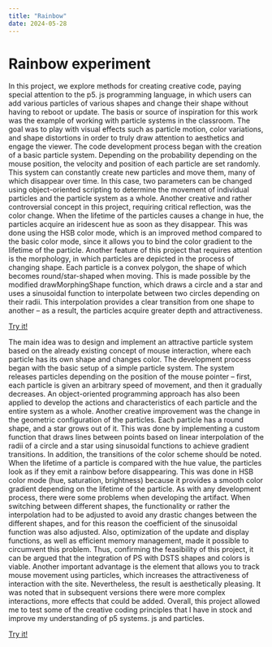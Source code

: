 ```yaml
---
title: "Rainbow"
date: 2024-05-28
---
```


# Rainbow experiment

In this project, we explore methods for creating creative code, paying special attention to the p5. js programming language, in which users can add various particles of various shapes and change their shape without having to reboot or update. The basis or source of inspiration for this work was the example of working with particle systems in the classroom. The goal was to play with visual effects such as particle motion, color variations, and shape distortions in order to truly draw attention to aesthetics and engage the viewer.
The code development process began with the creation of a basic particle system. Depending on the probability depending on the mouse position, the velocity and position of each particle are set randomly. This system can constantly create new particles and move them, many of which disappear over time. In this case, two parameters can be changed using object-oriented scripting to determine the movement of individual particles and the particle system as a whole.
Another creative and rather controversial concept in this project, requiring critical reflection, was the color change. When the lifetime of the particles causes a change in hue, the particles acquire an iridescent hue as soon as they disappear. This was done using the HSB color mode, which is an improved method compared to the basic color mode, since it allows you to bind the color gradient to the lifetime of the particle.
Another feature of this project that requires attention is the morphology, in which particles are depicted in the process of changing shape. Each particle is a convex polygon, the shape of which becomes round/star-shaped when moving. This is made possible by the modified drawMorphingShape function, which draws a circle and a star and uses a sinusoidal function to interpolate between two circles depending on their radii. This interpolation provides a clear transition from one shape to another – as a result, the particles acquire greater depth and attractiveness.

[Try it!](/skills-github-pages/Experiment11/Rainbow1/index.html)


The main idea was to design and implement an attractive particle system based on the already existing concept of mouse interaction, where each particle has its own shape and changes color. The development process began with the basic setup of a simple particle system. The system releases particles depending on the position of the mouse pointer – first, each particle is given an arbitrary speed of movement, and then it gradually decreases. An object-oriented programming approach has also been applied to develop the actions and characteristics of each particle and the entire system as a whole. Another creative improvement was the change in the geometric configuration of the particles. Each particle has a round shape, and a star grows out of it. This was done by implementing a custom function that draws lines between points based on linear interpolation of the radii of a circle and a star using sinusoidal functions to achieve gradient transitions. In addition, the transitions of the color scheme should be noted. When the lifetime of a particle is compared with the hue value, the particles look as if they emit a rainbow before disappearing. This was done in HSB color mode (hue, saturation, brightness) because it provides a smooth color gradient depending on the lifetime of the particle. As with any development process, there were some problems when developing the artifact. When switching between different shapes, the functionality or rather the interpolation had to be adjusted to avoid any drastic changes between the different shapes, and for this reason the coefficient of the sinusoidal function was also adjusted. Also, optimization of the update and display functions, as well as efficient memory management, made it possible to circumvent this problem. Thus, confirming the feasibility of this project, it can be argued that the integration of PS with DSTS shapes and colors is viable. Another important advantage is the element that allows you to track mouse movement using particles, which increases the attractiveness of interaction with the site. Nevertheless, the result is aesthetically pleasing. It was noted that in subsequent versions there were more complex interactions, more effects that could be added. Overall, this project allowed me to test some of the creative coding principles that I have in stock and improve my understanding of p5 systems. js and particles.

[Try it!](/skills-github-pages/Experiment22/Rainbow2/index.html)
